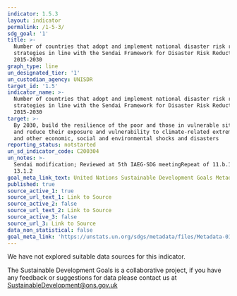 ```yaml
---
indicator: 1.5.3
layout: indicator
permalink: /1-5-3/
sdg_goal: '1'
title: >-
  Number of countries that adopt and implement national disaster risk reduction
  strategies in line with the Sendai Framework for Disaster Risk Reduction
  2015-2030
graph_type: line
un_designated_tier: '1'
un_custodian_agency: UNISDR
target_id: '1.5'
indicator_name: >-
  Number of countries that adopt and implement national disaster risk reduction
  strategies in line with the Sendai Framework for Disaster Risk Reduction
  2015-2030
target: >-
  By 2030, build the resilience of the poor and those in vulnerable situations
  and reduce their exposure and vulnerability to climate-related extreme events
  and other economic, social and environmental shocks and disasters
reporting_status: notstarted
un_sd_indicator_code: C200304
un_notes: >-
  Sendai modification; Reviewed at 5th IAEG-SDG meetingRepeat of 11.b.1 and
  13.1.2
goal_meta_link_text: United Nations Sustainable Development Goals Metadata (pdf 894kB)
published: true
source_active_1: true
source_url_text_1: Link to Source
source_active_2: false
source_url_text_2: Link to Source
source_active_3: false
source_url_3: Link to Source
data_non_statistical: false
goal_meta_link: 'https://unstats.un.org/sdgs/metadata/files/Metadata-01-05-03.pdf'
---
```


We have not explored suitable data sources for this indicator. 

The Sustainable Development Goals is a collaborative project, if you have any feedback or suggestions for data please contact us at <SustainableDevelopment@ons.gov.uk>
